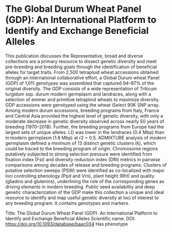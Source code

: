 # The Global Durum Wheat Panel (GDP): An International Platform to Identify and Exchange Beneficial Alleles

This publication discusses the Representative, broad and diverse collections are a primary resource to dissect genetic diversity and meet pre-breeding and breeding goals through the identification of beneficial alleles for target traits. From 2,500 tetraploid wheat accessions obtained through an international collaborative effort, a Global Durum wheat Panel (GDP) of 1,011 genotypes was assembled that captured 94–97% of the original diversity. The GDP consists of a wide representation of Triticum turgidum ssp. durum modern germplasm and landraces, along with a selection of emmer and primitive tetraploid wheats to maximize diversity. GDP accessions were genotyped using the wheat iSelect 90K SNP array. Among modern durum accessions, breeding programs from Italy, France and Central Asia provided the highest level of genetic diversity, with only a moderate decrease in genetic diversity observed across nearly 50 years of breeding (1970–2018). Further, the breeding programs from Europe had the largest sets of unique alleles. LD was lower in the landraces (0.4 Mbp) than in modern germplasm (1.8 Mbp) at r2 = 0.5. ADMIXTURE analysis of modern germplasm defined a minimum of 13 distinct genetic clusters (k), which could be traced to the breeding program of origin. Chromosome regions putatively subjected to strong selection pressure were identified from fixation index (Fst) and diversity reduction index (DRI) metrics in pairwise comparisons among decades of release and breeding programs. Clusters of putative selection sweeps (PSW) were identified as co-localized with major loci controlling phenology (Ppd and Vrn), plant height (Rht) and quality (gliadins and glutenins), underlining the role of the corresponding genes as driving elements in modern breeding. Public seed availability and deep genetic characterization of the GDP make this collection a unique and ideal resource to identify and map useful genetic diversity at loci of interest to any breeding program.
It contains  genotypes and  markers.

Title: The Global Durum Wheat Panel (GDP): An International Platform to Identify and Exchange Beneficial Alleles
Scientific name: 
DOI: https://doi.org/10.1093/database/baac034
Has phenotype 

